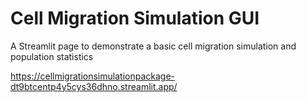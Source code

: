 # Cell Migration Simulation GUI
A Streamlit page to demonstrate a basic cell migration simulation and population statistics

https://cellmigrationsimulationpackage-dt9btcentp4y5cys36dhno.streamlit.app/
